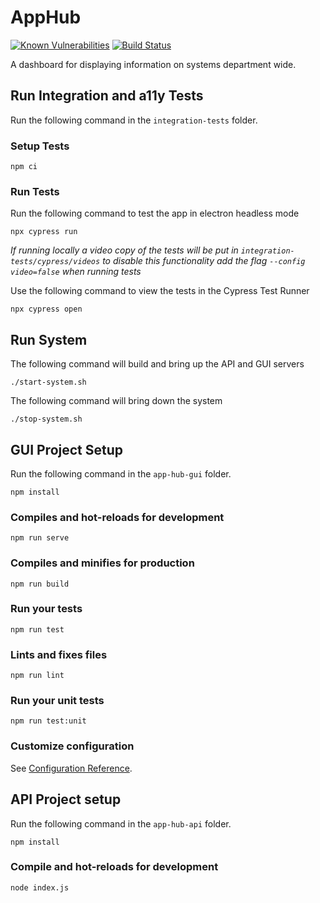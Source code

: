 # AppHub 

[![Known Vulnerabilities](https://snyk.io/test/github/esdc-devx/AppHub/badge.svg?targetFile=app-hub-api%2Fpackage.json)](https://snyk.io/test/github/esdc-devx/AppHub?targetFile=app-hub-api%2Fpackage.json)
[![Build Status](https://dev.azure.com/dx-team/AppHub/_apis/build/status/esdc-devx.AppHub?branchName=master)](https://dev.azure.com/dx-team/AppHub/_build/latest?definitionId=2&branchName=master)

A dashboard for displaying information on systems department wide. 

## Run Integration and a11y Tests

Run the following command in the `integration-tests` folder. 

### Setup Tests
```
npm ci
```

### Run Tests
Run the following command to test the app in electron headless mode
```
npx cypress run
```
_If running locally a video copy of the tests will be put in `integration-tests/cypress/videos` to disable this functionality add the flag `--config video=false` when running tests_

Use the following command to view the tests in the Cypress Test Runner
```
npx cypress open
```

## Run System 

The following command will build and bring up the API and GUI servers
```
./start-system.sh
```

The following command will bring down the system 
```
./stop-system.sh
```





## GUI Project Setup
Run the following command in the `app-hub-gui` folder. 
```
npm install
```

### Compiles and hot-reloads for development
```
npm run serve
```

### Compiles and minifies for production
```
npm run build
```

### Run your tests
```
npm run test
```

### Lints and fixes files
```
npm run lint
```

### Run your unit tests
```
npm run test:unit
```

### Customize configuration
See [Configuration Reference](https://cli.vuejs.org/config/).

## API Project setup
Run the following command in the `app-hub-api` folder. 
```
npm install
```

### Compile and hot-reloads for development
```
node index.js
```
